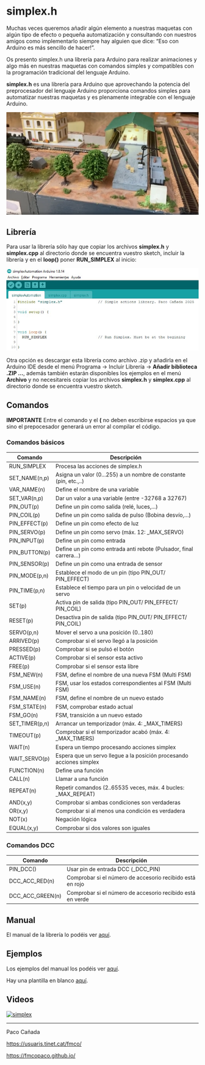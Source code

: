 # simplex.h

Muchas veces queremos añadir algún elemento a nuestras maquetas con algún tipo de efecto
o pequeña automatización y consultando con nuestros amigos como implementarlo siempre
hay alguien que dice: “Eso con Arduino es más sencillo de hacer!”.

Os presento simplex.h una librería para Arduino para realizar animaciones y algo más en
nuestras maquetas con comandos simples y compatibles con la programación tradicional del
lenguaje Arduino.

**simplex.h** es una librería para Arduino que aprovechando la potencia del preprocesador del
lenguaje Arduino proporciona comandos simples para automatizar nuestras maquetas y es
plenamente integrable con el lenguaje Arduino.

![simplex](images/Almacen_Salou.png)

## Librería

Para usar la librería sólo hay que copiar los archivos **simplex.h** y **simplex.cpp** al directorio donde se encuentra vuestro sketch, incluir la librería y en el **loop()** poner **RUN_SIMPLEX** al inicio:

![simplex ](images/simplex.png)

Otra opción es descargar esta librería como archivo .zip y añadirla en el Arduino IDE desde el menú Programa -> Incluir Librería -> **Añadir biblioteca .ZIP ...**,  además también estarán disponibles los ejemplos en el menú **Archivo** y no necesitareis copiar los archivos **simplex.h** y **simplex.cpp** al directorio donde se encuentra vuestro sketch.

## Comandos

**IMPORTANTE** Entre el comando y el **(** no deben escribirse espacios ya que sino el
prepocesador generará un error al compilar el código.

### Comandos básicos

|Comando|Descripción|
|---|---|
|RUN_SIMPLEX |Procesa las acciones de simplex.h|
|SET_NAME(n,p) |Asigna un valor (0...255) a un nombre de constante (pin, etc.,..)|
|VAR_NAME(n) |Define el nombre de una variable|
|SET_VAR(n,p) |Dar un valor a una variable (entre -32768 a 32767)|
|PIN_OUT(p) |Define un pin como salida (relé, luces,...)|
|PIN_COIL(p) |Define un pin como salida de pulso (Bobina desvío,…)|
|PIN_EFFECT(p) |Define un pin como efecto de luz|
|PIN_SERVO(p) |Define un pin como servo (máx. 12: _MAX_SERVO)|
|PIN_INPUT(p) |Define un pin como entrada|
|PIN_BUTTON(p)| Define un pin como entrada anti rebote (Pulsador, final carrera…)|
|PIN_SENSOR(p) |Define un pin como una entrada de sensor|
|PIN_MODE(p,n) |Establece el modo de un pin (tipo PIN_OUT/ PIN_EFFECT)|
|PIN_TIME(p,n) |Establece el tiempo para un pin o velocidad de un servo|
|SET(p) |Activa pin de salida (tipo PIN_OUT/ PIN_EFFECT/ PIN_COIL)|
|RESET(p) |Desactiva pin de salida (tipo PIN_OUT/ PIN_EFFECT/ PIN_COIL)|
|SERVO(p,n) |Mover el servo a una posición (0..180)|
|ARRIVED(p) |Comprobar si el servo llegó a la posición|
|PRESSED(p) |Comprobar si se pulsó el botón|
|ACTIVE(p) |Comprobar si el sensor esta activo|
|FREE(p) |Comprobar si el sensor esta libre|
|FSM_NEW(n) |FSM, define el nombre de una nueva FSM (Multi FSM)|
|FSM_USE(n) |FSM, usar los estados correspondientes al FSM (Multi FSM)|
|FSM_NAME(n) |FSM, define el nombre de un nuevo estado|
|FSM_STATE(n) |FSM, comprobar estado actual|
|FSM_GO(n) |FSM, transición a un nuevo estado|
|SET_TIMER(p,n) |Arrancar un temporizador (máx. 4: _MAX_TIMERS)|
|TIMEOUT(p) |Comprobar si el temporizador acabó (máx. 4: _MAX_TIMERS)|
|WAIT(n) |Espera un tiempo procesando acciones simplex|
|WAIT_SERVO(p) |Espera que un servo llegue a la posición procesando acciones simplex|
|FUNCTION(n) |Define una función|
|CALL(n) |Llamar a una función|
|REPEAT(n) |Repetir comandos (2..65535 veces, máx. 4 bucles: _MAX_REPEAT)|
|AND(x,y) |Comprobar si ambas condiciones son verdaderas|
|OR(x,y) |Comprobar si al menos una condición es verdadera|
|NOT(x) |Negación lógica|
|EQUAL(x,y) |Comprobar si dos valores son iguales|


### Comandos DCC

|Comando|Descripción|
|---|---|
|PIN_DCC() |Usar pin de entrada DCC (_DCC_PIN)|
|DCC_ACC_RED(n) |Comprobar si el número de accesorio recibido está en rojo|
|DCC_ACC_GREEN(n) |Comprobar si el número de accesorio recibido está en verde|

## Manual

El manual de la librería lo podéis ver [aquí](doc/simplex_manual.pdf).

## Ejemplos
Los ejemplos del manual los podéis ver [aquí](examples/).

Hay una plantilla en blanco [aquí](examples/blank/).

## Videos

[![simplex](https://img.youtube.com/vi/o2QX1ISs8tc/0.jpg)](https://www.youtube.com/watch?v=o2QX1ISs8tc)


---

Paco Cañada

https://usuaris.tinet.cat/fmco/

https://fmcopaco.github.io/